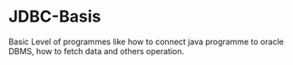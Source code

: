 # JDBC-Basis
Basic Level of programmes like how to connect java programme to oracle DBMS, how to fetch data and others operation.

